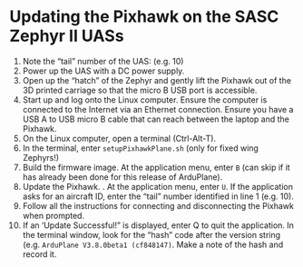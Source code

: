 # Updating the Pixhawk on the SASC Zephyr II UASs

1.	Note the “tail” number of the UAS: (e.g. 10)
2.	Power up the UAS with a DC power supply.
3.	Open up the “hatch” of the Zephyr and gently lift the Pixhawk out of the 3D printed carriage so that the micro B USB port is accessible.
4.	Start up and log onto the Linux computer.  Ensure the computer is connected to the Internet via an Ethernet connection.  Ensure you have a USB A to USB micro B cable that can reach between the laptop and the Pixhawk.
5.	On the Linux computer, open a terminal (Ctrl-Alt-T).
6.	In the terminal, enter `setupPixhawkPlane.sh` (only for fixed wing Zephyrs!)
7.	Build the firmware image.  At the application menu, enter `B` (can skip if it has already been done for this release of ArduPlane).
8.	Update the Pixhawk.  .  At the application menu, enter `U`.  If the application asks for an aircraft ID, enter the “tail” number identified in line 1 (e.g. 10).
9.	Follow all the instructions for connecting and disconnecting the Pixhawk when prompted.
10.	If an ‘Update Successful!” is displayed, enter Q to quit the application.  In the terminal window, look for the “hash” code after the version string (e.g. `ArduPlane V3.8.0beta1 (cf848147)`.  Make a note of the hash and record it.
